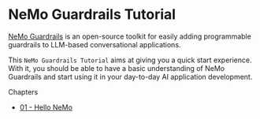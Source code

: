 # NeMo Guardrails Tutorial

[NeMo Guardrails](https://github.com/NVIDIA/NeMo-Guardrails) is an open-source toolkit for easily adding programmable guardrails to LLM-based conversational applications. 

This `NeMo Guardrails Tutorial` aims at giving you a quick start experience. With it, you should be able to have a basic understanding of NeMo Guardrails and start using it in your day-to-day AI application development.

Chapters

- [01 - Hello NeMo](./01_Hello_NeMo/)